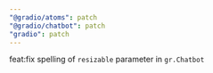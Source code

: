 ```yaml
---
"@gradio/atoms": patch
"@gradio/chatbot": patch
"gradio": patch
---
```


feat:fix spelling of `resizable` parameter in `gr.Chatbot`
